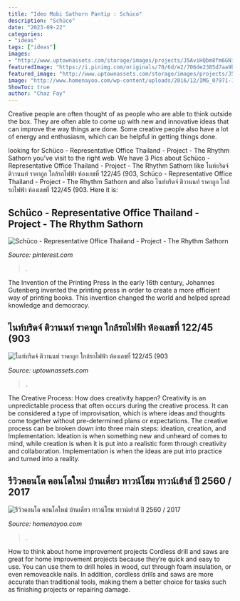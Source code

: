 ```yaml
---
title: "Ideo Mobi Sathorn Pantip : Schüco"
description: "Schüco"
date: "2023-09-22"
categories:
- "ideas"
tags: ["ideas"]
images:
- "http://www.uptownassets.com/storage/images/projects/J5AviHQbm8fm6GNiigPVpsXSaPhR1LksXKxsbqvD.jpg"
featuredImage: "https://i.pinimg.com/originals/70/6d/e2/706de2385d7aa9b5fa5130f37973003f.jpg"
featured_image: "http://www.uptownassets.com/storage/images/projects/J5AviHQbm8fm6GNiigPVpsXSaPhR1LksXKxsbqvD.jpg"
image: "http://www.homenayoo.com/wp-content/uploads/2016/12/IMG_07971-196x108.jpg?v=1.0"
ShowToc: true
author: "Chaz Fay"
---
```



Creative people are often thought of as people who are able to think outside the box. They are often able to come up with new and innovative ideas that can improve the way things are done. Some creative people also have a lot of energy and enthusiasm, which can be helpful in getting things done.

	

		
looking for Schüco - Representative Office Thailand - Project - The Rhythm Sathorn you've visit to the right web. We have 3 Pics about Schüco - Representative Office Thailand - Project - The Rhythm Sathorn like ไนท์บริดจ์ ติวานนท์ ราคาถูก ใกล้รถไฟฟ้า ห้องเลขที่ 122/45 (903, Schüco - Representative Office Thailand - Project - The Rhythm Sathorn and also ไนท์บริดจ์ ติวานนท์ ราคาถูก ใกล้รถไฟฟ้า ห้องเลขที่ 122/45 (903. Here it is:
		
    
## Schüco - Representative Office Thailand - Project - The Rhythm Sathorn

<img loading=lazy src="https://i.pinimg.com/originals/70/6d/e2/706de2385d7aa9b5fa5130f37973003f.jpg" onerror="this.onerror=null;this.src='https://tse1.mm.bing.net/th?id=OIP.voGhrTB9lseouVePTR02vgAAAA&amp;pid=15.1';" alt="Schüco - Representative Office Thailand - Project - The Rhythm Sathorn">

_Source: pinterest.com_

>. 

	

The Invention of the Printing Press
In the early 16th century, Johannes Gutenberg invented the printing press in order to create a more efficient way of printing books. This invention changed the world and helped spread knowledge and democracy.

    
## ไนท์บริดจ์ ติวานนท์ ราคาถูก ใกล้รถไฟฟ้า ห้องเลขที่ 122/45 (903

<img loading=lazy src="http://www.uptownassets.com/storage/images/projects/J5AviHQbm8fm6GNiigPVpsXSaPhR1LksXKxsbqvD.jpg" onerror="this.onerror=null;this.src='https://tse4.mm.bing.net/th?id=OIP.tCLLOaMGZL8WUqQfgXsJJQHaGL&amp;pid=15.1';" alt="ไนท์บริดจ์ ติวานนท์ ราคาถูก ใกล้รถไฟฟ้า ห้องเลขที่ 122/45 (903">

_Source: uptownassets.com_

>. 

	

The Creative Process: How does creativity happen?
Creativity is an unpredictable process that often occurs during the creative process. It can be considered a type of improvisation, which is where ideas and thoughts come together without pre-determined plans or expectations. The creative process can be broken down into three main steps: ideation, creation, and Implementation. Ideation is when something new and unheard of comes to mind, while creation is when it is put into a realistic form through creativity and collaboration. Implementation is when the ideas are put into practice and turned into a reality.

    
## รีวิวคอนโด คอนโดใหม่ บ้านเดี่ยว ทาวน์โฮม ทาวน์เฮ้าส์ ปี 2560 / 2017

<img loading=lazy src="http://www.homenayoo.com/wp-content/uploads/2016/12/IMG_07971-196x108.jpg?v=1.0" onerror="this.onerror=null;this.src='https://tse1.mm.bing.net/th?id=OIP.M2yORVOeRbhEeILLw9qXxgAAAA&amp;pid=15.1';" alt="รีวิวคอนโด คอนโดใหม่ บ้านเดี่ยว ทาวน์โฮม ทาวน์เฮ้าส์ ปี 2560 / 2017">

_Source: homenayoo.com_

>. 

	

How to think about home improvement projects
Cordless drill and saws are great for home improvement projects because they’re quick and easy to use. You can use them to drill holes in wood, cut through foam insulation, or even removeackle nails. In addition, cordless drills and saws are more accurate than traditional tools, making them a better choice for tasks such as finishing projects or repairing damage.

